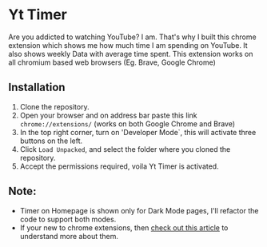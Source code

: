 # Yt Timer
Are you addicted to watching YouTube? I am. That's why I built this chrome extension which shows me how much time I am spending on YouTube. It also shows weekly Data with average time spent. This extension works on all chromium based web browsers (Eg. Brave, Google Chrome)
## Installation
1. Clone the repository.
2. Open your browser and on address bar paste this link `chrome://extensions/` (works on both Google Chrome and Brave)
3. In the top right corner, turn on 'Developer Mode`, this will activate three buttons on the left.
4. Click `Load Unpacked`, and select the folder where you cloned the repository.
5. Accept the permissions required, voila Yt Timer is activated.
## Note: 
* Timer on Homepage is shown only for Dark Mode pages, I'll refactor the code to support both modes.
* If your new to chrome extensions, then [check out this article](https://manusrao.hashnode.dev/everything-you-need-to-know-about-chrome-extensions) to understand more about them.
